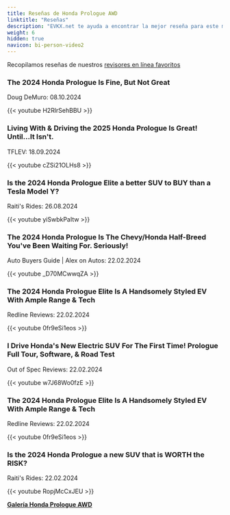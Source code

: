 ```yaml
---
title: Reseñas de Honda Prologue AWD
linktitle: "Reseñas"
description: "EVKX.net te ayuda a encontrar la mejor reseña para este modelo."
weight: 6
hidden: true
navicon: bi-person-video2
---
```

Recopilamos reseñas de nuestros [revisores en línea favoritos](../../../../../guides/evreviewers/)

<div class="container text-center shadow p-2 pe-4 mb-5 bg-body-tertiary rounded border">
<h3>The 2024 Honda Prologue Is Fine, But Not Great</h3>
<p>Doug DeMuro: 08.10.2024</p>

{{< youtube H2RlrSehBBU >}}

</div>
<div class="container text-center shadow p-2 pe-4 mb-5 bg-body-tertiary rounded border">
<h3>Living With & Driving the 2025 Honda Prologue Is Great! Until...It Isn't.</h3>
<p>TFLEV: 18.09.2024</p>

{{< youtube cZSi21OLHs8 >}}

</div>
<div class="container text-center shadow p-2 pe-4 mb-5 bg-body-tertiary rounded border">
<h3>Is the 2024 Honda Prologue Elite a better SUV to BUY than a Tesla Model Y?</h3>
<p>Raiti's Rides: 26.08.2024</p>

{{< youtube yiSwbkPaItw >}}

</div>
<div class="container text-center shadow p-2 pe-4 mb-5 bg-body-tertiary rounded border">
<h3>The 2024 Honda Prologue Is The Chevy/Honda Half-Breed You've Been Waiting For. Seriously!</h3>
<p>Auto Buyers Guide | Alex on Autos: 22.02.2024</p>

{{< youtube _D70MCwwqZA >}}

</div>
<div class="container text-center shadow p-2 pe-4 mb-5 bg-body-tertiary rounded border">
<h3>The 2024 Honda Prologue Elite Is A Handsomely Styled EV With Ample Range & Tech</h3>
<p>Redline Reviews: 22.02.2024</p>

{{< youtube 0fr9eSi1eos >}}

</div>
<div class="container text-center shadow p-2 pe-4 mb-5 bg-body-tertiary rounded border">
<h3>I Drive Honda's New Electric SUV For The First Time! Prologue Full Tour, Software, & Road Test</h3>
<p>Out of Spec Reviews: 22.02.2024</p>

{{< youtube w7J68Wo0fzE >}}

</div>
<div class="container text-center shadow p-2 pe-4 mb-5 bg-body-tertiary rounded border">
<h3>The 2024 Honda Prologue Elite Is A Handsomely Styled EV With Ample Range & Tech</h3>
<p>Redline Reviews: 22.02.2024</p>

{{< youtube 0fr9eSi1eos >}}

</div>
<div class="container text-center shadow p-2 pe-4 mb-5 bg-body-tertiary rounded border">
<h3>Is the 2024 Honda Prologue a new SUV that is WORTH the RISK?</h3>
<p>Raiti's Rides: 22.02.2024</p>

{{< youtube RopjMcCxJEU >}}

</div>
<div class="mt-3 mb-3">
<a href="../gallery/" class="text-decoration-none text-black">
<strong><i class="bi-arrow-left"></i>Galería  </strong>
</a>
<a href="../" class="text-decoration-none text-black float-end">
<strong>Honda Prologue AWD <i class="bi-arrow-right"></i></strong>
</a>
</div>
